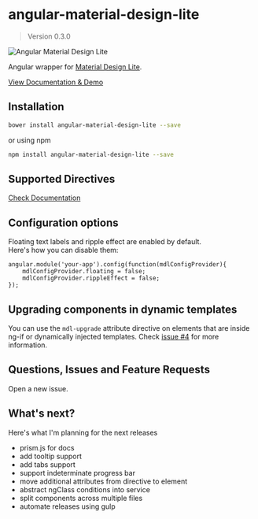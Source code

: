 # angular-material-design-lite
> Version 0.3.0

![Angular Material Design Lite](http://i.imgur.com/SI4Nmb3.png)

Angular wrapper for [Material Design Lite](http://getmdl.io).


[View Documentation & Demo](https://desolate-fjord-7338.herokuapp.com/)


## Installation

```bash
bower install angular-material-design-lite --save
```

or using npm

```bash
npm install angular-material-design-lite --save
```

## Supported Directives

[Check Documentation](https://desolate-fjord-7338.herokuapp.com/)

## Configuration options

Floating text labels and ripple effect are enabled by default.  
Here's how you can disable them:

    angular.module('your-app').config(function(mdlConfigProvider){
        mdlConfigProvider.floating = false;
        mdlConfigProvider.rippleEffect = false;
    });

## Upgrading components in dynamic templates

You can use the `mdl-upgrade` attribute directive on elements that are inside ng-if or dynamically injected templates.
Check [issue #4](https://github.com/jadjoubran/angular-material-design-lite/issues/4) for more information.

## Questions, Issues and Feature Requests

Open a new issue.

## What's next?

Here's what I'm planning for the next releases


+ prism.js for docs
+ add tooltip support
+ add tabs support
+ support indeterminate progress bar
+ move additional attributes from directive to element
+ abstract ngClass conditions into service
+ split components across multiple files
+ automate releases using gulp
